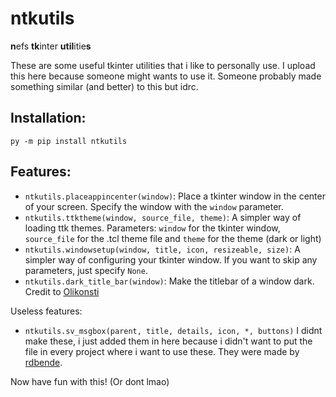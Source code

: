 # ntkutils

**n**efs **tk**inter **util**itie**s**

These are some useful tkinter utilities that i like to personally use.
I upload this here because someone might wants to use it.
Someone probably made something similar (and better) to this but idrc.

## Installation:

```
py -m pip install ntkutils
```

## Features:

- `ntkutils.placeappincenter(window)`: Place a tkinter window in the center of your screen. Specify the window with the `window` parameter.
- `ntkutils.ttktheme(window, source_file, theme)`: A simpler way of loading ttk themes. Parameters: `window` for the tkinter window, `source_file` for the .tcl theme file and `theme` for the theme (dark or light)
- `ntkutils.windowsetup(window, title, icon, resizeable, size)`: A simpler way of configuring your tkinter window. If you want to skip any parameters, just specify `None`.
- `ntkutils.dark_title_bar(window)`: Make the titlebar of a window dark. Credit to [Olikonsti](https://github.com/Olikonsti)

Useless features:

- `ntkutils.sv_msgbox(parent, title, details, icon, *, buttons)` I didnt make these, i just added them in here because i didn't want to put the file in every project where i want to use these. They were made by [rdbende](https://github.com/rdbende).

Now have fun with this! (Or dont lmao)
